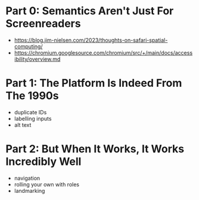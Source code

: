 # Part 0: Semantics Aren't Just For Screenreaders
  - https://blog.jim-nielsen.com/2023/thoughts-on-safari-spatial-computing/
  - https://chromium.googlesource.com/chromium/src/+/main/docs/accessibility/overview.md

# Part 1: The Platform Is Indeed From The 1990s
  - duplicate IDs
  - labelling inputs
  - alt text

# Part 2: But When It Works, It Works Incredibly Well
  - navigation
  - rolling your own with roles
  - landmarking

